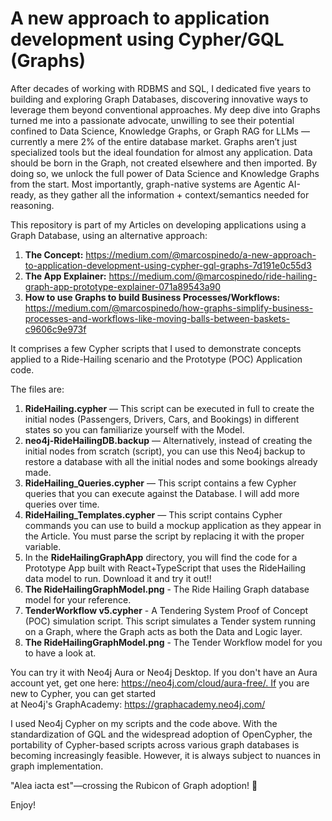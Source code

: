 # A new approach to application development using Cypher/GQL (Graphs)
 
After decades of working with RDBMS and SQL, I dedicated five years to building and exploring Graph Databases, discovering innovative ways to leverage them beyond conventional approaches. My deep dive into Graphs turned me into a passionate advocate, unwilling to see their potential confined to Data Science, Knowledge Graphs, or Graph RAG for LLMs — currently a mere 2% of the entire database market. Graphs aren’t just specialized tools but the ideal foundation for almost any application. Data should be born in the Graph, not created elsewhere and then imported. By doing so, we unlock the full power of Data Science and Knowledge Graphs from the start. Most importantly, graph-native systems are Agentic AI-ready, as they gather all the information + context/semantics needed for reasoning.

This repository is part of my Articles on developing applications using a Graph Database, using an alternative approach:

 1. **The Concept:**  https://medium.com/@marcospinedo/a-new-approach-to-application-development-using-cypher-gql-graphs-7d191e0c55d3
 2. **The App Explainer:** https://medium.com/@marcospinedo/ride-hailing-graph-app-prototype-explainer-071a89543a90
 3. **How to use Graphs to build Business Processes/Workflows:** https://medium.com/@marcospinedo/how-graphs-simplify-business-processes-and-workflows-like-moving-balls-between-baskets-c9606c9e973f


It comprises a few Cypher scripts that I used to demonstrate concepts applied to a Ride-Hailing scenario and the Prototype (POC) Application code.

The files are:

 1. **RideHailing.cypher** — This script can be executed in full to create the initial nodes (Passengers, Drivers, Cars, and Bookings) in different states so you can familiarize yourself with the Model.
 2. **neo4j-RideHailingDB.backup** — Alternatively, instead of creating the initial nodes from scratch (script), you can use this Neo4j backup to restore a database with all the initial nodes and some bookings already made. 
 3. **RideHailing_Queries.cypher** — This script contains a few Cypher queries that you can execute against the Database. I will add more queries over time.
 4. **RideHailing_Templates.cypher** — This script contains Cypher commands you can use to build a mockup application as they appear in the Article. You must parse the script by replacing it with the proper variable.
 5. In the **RideHailingGraphApp** directory, you will find the code for a Prototype App built with React+TypeScript that uses the RideHailing data model to run. Download it and try it out!!
 6. **The RideHailingGraphModel.png** - The Ride Hailing Graph database model for your reference.
 7. **TenderWorkflow v5.cypher** - A Tendering System Proof of Concept (POC) simulation script. This script simulates a Tender system running on a Graph, where the Graph acts as both the Data and Logic layer.
 8. **The RideHailingGraphModel.png** - The Tender Workflow model for you to have a look at.

You can try it with Neo4j Aura or Neo4j Desktop. If you don't have an Aura account yet, get one here: https://neo4j.com/cloud/aura-free/. If you are new to Cypher, you can get started at Neo4j's GraphAcademy: https://graphacademy.neo4j.com/

I used Neo4j Cypher on my scripts and the code above. With the standardization of GQL and the widespread adoption of OpenCypher, the portability of Cypher-based scripts across various graph databases is becoming increasingly feasible. However, it is always subject to nuances in graph implementation.  

"Alea iacta est"—crossing the Rubicon of Graph adoption! 🚀

Enjoy! 

